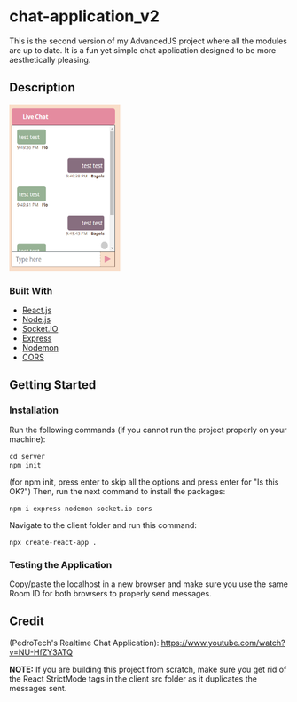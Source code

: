 # chat-application_v2

This is the second version of my AdvancedJS project where all the modules are up to date. It is a fun yet simple chat application designed to be more aesthetically pleasing.

## Description
<img src="ChatScreenshot.PNG" alt="picture of sample chatbox" height="300" width="200"> 

### Built With

* [React.js](https://reactjs.org/)
* [Node.js](https://nodejs.org/en/)
* [Socket.IO](https://socket.io/)
* [Express](https://expressjs.com/)
* [Nodemon](https://www.npmjs.com/package/nodemon)
* [CORS](https://developer.mozilla.org/en-US/docs/Web/HTTP/CORS)

## Getting Started

### Installation

Run the following commands (if you cannot run the project properly on your machine):
```
cd server
npm init
```
(for npm init, press enter to skip all the options and press enter for "Is this OK?")
Then, run the next command to install the packages:
```
npm i express nodemon socket.io cors
```

Navigate to the client folder and run this command:
```
npx create-react-app .
```

### Testing the Application

Copy/paste the localhost in a new browser and make sure you use the same Room ID for both browsers to properly send messages.

## Credit 
(PedroTech's Realtime Chat Application): https://www.youtube.com/watch?v=NU-HfZY3ATQ

**NOTE:** If you are building this project from scratch, make sure you get rid of the React StrictMode tags in the client src folder as it duplicates the messages sent.
